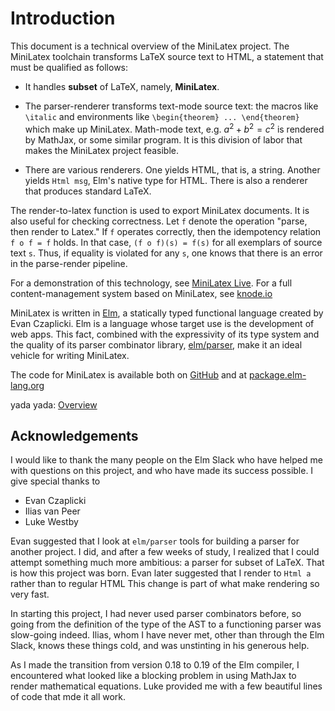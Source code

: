 # Introduction

This document is a technical overview of the MiniLatex project.
The MiniLatex toolchain transforms LaTeX source text to HTML,
a statement that must be qualified as follows:

- It handles **subset** of LaTeX, namely, **MiniLatex**.

- The parser-renderer transforms text-mode source text:
  the macros like `\italic` and environments like
  `\begin{theorem} ... \end{theorem}` which make up MiniLatex.
  Math-mode text, e.g. $a^2 + b^2 = c^2$ is rendered
  by MathJax, or some similar program. It is this
  division of labor that makes the MiniLatex project feasible.

- There are various renderers. One yields HTML, that is,
  a string. Another yields `Html msg`, Elm's native type for
  HTML. There is also a renderer that produces standard LaTeX.

The render-to-latex function is used to export MiniLatex
documents. It is also useful for checking
correctness. Let `f` denote the operation "parse,
then render to Latex." If `f` operates correctly,
then the idempotency
relation `f o f = f` holds. In that case,
`(f o f)(s) = f(s)` for all exemplars of
source text `s`. Thus, if equality is violated
for any `s`, one knows that there is an error
in the parse-render pipeline.

For a demonstration of this technology, see
[MiniLatex Live](https://jxxcarlson.github.io/app/miniLatexLive/index.html).
For a full content-management system based on MiniLatex, see
[knode.io](https://knode.io)

MiniLatex is written in [Elm](http://elm-lang.org/),
a statically typed functional language created by Evan Czaplicki.
Elm is a language whose target use is the development of web apps.
This fact, combined with the expressivity of its type system and the quality
of its parser combinator library, [elm/parser](https://package.elm-lang.org/packages/elm/parser/latest/),
make it an ideal vehicle for writing MiniLatex.

The code for MiniLatex
is available both on [GitHub](https://github.com/jxxcarlson/meenylatex)
and at [package.elm-lang.org](https://package.elm-lang.org/packages/jxxcarlson/meenylatex/latest/)

yada yada: [Overview](overview.md#elaborating)

## Acknowledgements

I would like to thank the many people
on the Elm Slack who have helped me with
questions on this project, and who have
made its success possible. I give special
thanks to

- Evan Czaplicki
- Ilias van Peer
- Luke Westby

Evan suggested that I look at `elm/parser` tools
for building a parser for another project.
I did, and after a few weeks of study, I realized
that I could attempt something much more ambitious:
a parser for subset of LaTeX. That is how this project
was born. Evan later suggested that I render to `Html a`
rather than to regular HTML This change is part of
what make rendering so very fast.

In starting this project, I had never
used parser combinators before, so
going from the definition of the type of the AST to
a functioning parser was slow-going indeed.
Ilias, whom I have never met, other than through
the Elm Slack, knows these things cold,
and was unstinting in his generous help.

As I made the transition from version
0.18 to 0.19 of the Elm compiler, I encountered
what looked like a blocking problem in using
MathJax to render mathematical equations.
Luke provided me with a few beautiful lines
of code that mde it all work.
